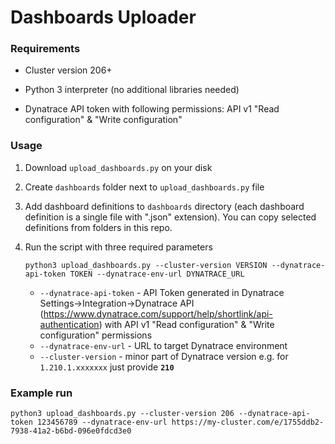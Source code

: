 # Dashboards Uploader

### Requirements

- Cluster version 206+

- Python 3 interpreter (no additional libraries needed)

- Dynatrace API token with following permissions: API v1 "Read configuration" & "Write configuration"

### Usage

1. Download `upload_dashboards.py` on your disk

1. Create `dashboards` folder next to `upload_dashboards.py` file

1. Add dashboard definitions to `dashboards` directory (each dashboard definition is a single file with ".json" extension). You can copy selected definitions from folders in this repo.

1. Run the script with three required parameters 
    ```
    python3 upload_dashboards.py --cluster-version VERSION --dynatrace-api-token TOKEN --dynatrace-env-url DYNATRACE_URL
    ```
    - `--dynatrace-api-token` - API Token generated in Dynatrace Settings→Integration→Dynatrace API (https://www.dynatrace.com/support/help/shortlink/api-authentication) with API v1 "Read configuration" & "Write configuration" permissions
    - `--dynatrace-env-url` - URL to target Dynatrace environment
    - `--cluster-version` - minor part of Dynatrace version e.g. for `1.210.1.xxxxxxx` just provide **`210`**
    

### Example run

```
python3 upload_dashboards.py --cluster-version 206 --dynatrace-api-token 123456789 --dynatrace-env-url https://my-cluster.com/e/1755ddb2-7938-41a2-b6bd-096e0fdcd3e0
```
